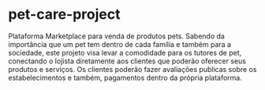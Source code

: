 # pet-care-project
Plataforma Marketplace para venda de produtos pets. Sabendo da importância que um pet tem dentro de cada família e também para a sociedade, este projeto visa levar a comodidade para os tutores de pet, conectando o lojista diretamente aos clientes que poderão oferecer seus produtos e serviços. Os clientes poderão fazer avaliações publicas sobre os estabelecimentos e também, pagamentos dentro da própria plataforma.
